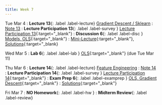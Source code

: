```yaml
---
title: Week 7
---
```


Tue Mar 4
: **Lecture 13**{: .label .label-lecture} [Gradient Descent / Sklearn](lecture/lec13)
    : [Note 13](https://ds100.org/course-notes/gradient_descent/gradient_descent.html)
: **Lecture Participation 13**{: .label .label-survey } [Lecture Participation 13](https://app.sli.do/event/c4DNqXkM2r27joQ7AFMn4u){:target="_blank"}
: **Discussion 6**{: .label .label-disc } [Models, OLS](https://drive.google.com/file/d/1oD5ES5-JAmeMJSseLzaY7GjEQPcXsBtZ/view?usp=sharing){:target="_blank"}
    : [Mini-Lecture](https://youtu.be/2pStLwJDghc){:target="_blank"}, 
    [Solutions](https://drive.google.com/file/d/1octxTr81r0W6UnxEmT8CElA21Ly8v6p-/view?usp=sharing){:target="_blank}

Wed Mar 5
: **Lab 6**{: .label .label-lab } [OLS](https://data100.datahub.berkeley.edu/hub/user-redirect/git-pull?repo=https%3A%2F%2Fgithub.com%2FDS-100%2Fsp25-student&urlpath=lab%2Ftree%2Fsp25-student%2Flab%2Flab06%2Flab06.ipynb&branch=main){:target="_blank"} (due Tue Mar 11)

Thu Mar 6
: **Lecture 14**{: .label .label-lecture} [Feature Engineering](lecture/lec14)
    : [Note 14](https://ds100.org/course-notes/feature_engineering/feature_engineering.html)
: **Lecture Participation 14**{: .label .label-survey } [Lecture Participation 14](https://app.sli.do/event/ayXJcNf51YUf6LVSS1upZY){:target="_blank"}
: **Exam Prep 6**{: .label .label-examprep } [OLS, Gradient Descent](https://drive.google.com/file/d/1EhkplzSAcEC9E4Z194dRjtm9nnzfuxBm/view?usp=sharing){:target="_blank"}
    : [Solutions](https://drive.google.com/file/d/1u_r-jtM2FBoxFZXXHklWRFdNtyy51EAo/view?usp=sharing){:target="_blank"}

Fri Mar 7
: **NO Homework**{: .label .label-hw }
: **Midterm Review**{: .label .label-review}